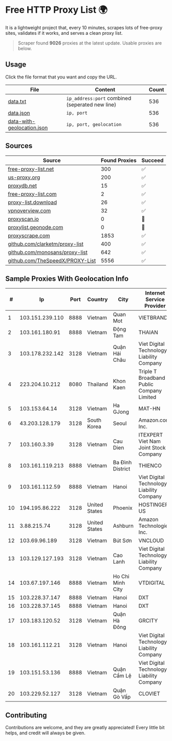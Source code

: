
# Free HTTP Proxy List 🌍

It is a lightweight project that, every 10 minutes, scrapes lots of free-proxy sites, validates if it works, and serves a clean proxy list.


> Scraper found **9026** proxies at the latest update. Usable proxies are below.

## Usage

Click the file format that you want and copy the URL.


|File|Content|Count|
|----|-------|-----|
|[data.txt](https://raw.githubusercontent.com/themiralay/Proxy-List-World/master/data.txt)|`ip_address:port` combined (seperated new line)|536|
|[data.json](https://raw.githubusercontent.com/themiralay/Proxy-List-World/master/data.json)|`ip, port`|536|
|[data-with-geolocation.json](https://raw.githubusercontent.com/themiralay/Proxy-List-World/master/data-with-geolocation.json)|`ip, port, geolocation`|536|

## Sources

|Source|Found Proxies|Succeed|
|------|-------------|-------|
|[free-proxy-list.net](https://free-proxy-list.net)|300|✅|
|[us-proxy.org](https://www.us-proxy.org)|200|✅|
|[proxydb.net](http://proxydb.net)|15|✅|
|[free-proxy-list.com](https://free-proxy-list.com/?page=&port=&type%5B%5D=http&type%5B%5D=https&up_time=0&search=Search)|2|✅|
|[proxy-list.download](https://www.proxy-list.download/HTTP)|26|✅|
|[vpnoverview.com](https://vpnoverview.com/privacy/anonymous-browsing/free-proxy-servers)|32|✅|
|[proxyscan.io](https://www.proxyscan.io)|0|🚫|
|[proxylist.geonode.com](https://proxylist.geonode.com/api/proxy-list?limit=300&page=1&sort_by=lastChecked&sort_type=desc&protocols=http,https)|0|🚫|
|[proxyscrape.com](https://api.proxyscrape.com/v2/?request=displayproxies&protocol=http&timeout=10000&country=all&ssl=all&anonymity=all)|1853|✅|
|[github.com/clarketm/proxy-list](https://raw.githubusercontent.com/clarketm/proxy-list/master/proxy-list-raw.txt)|400|✅|
|[github.com/monosans/proxy-list](https://raw.githubusercontent.com/monosans/proxy-list/main/proxies/http.txt)|642|✅|
|[github.com/TheSpeedX/PROXY-List](https://raw.githubusercontent.com/TheSpeedX/PROXY-List/master/http.txt)|5556|✅|


## Sample Proxies With Geolocation Info

|#|Ip|Port|Country|City|Internet Service Provider|
|-|--|----|-------|----|-------------------------|
|1|103.151.239.110|8888|Vietnam|Quan Mot|VIETBRANDS|
|2|103.161.180.91|8888|Vietnam|Động Tam|THAIAN|
|3|103.178.232.142|3128|Vietnam|Quận Hải Châu|Viet Digital Technology Liability Company|
|4|223.204.10.212|8080|Thailand|Khon Kaen|Triple T Broadband Public Company Limited|
|5|103.153.64.14|3128|Vietnam|Ha GJong|MAT-HN|
|6|43.203.128.179|3128|South Korea|Seoul|Amazon.com, Inc.|
|7|103.160.3.39|3128|Vietnam|Cau Dien|ITEXPERT Viet Nam Joint Stock Company|
|8|103.161.119.213|8888|Vietnam|Ba Đình District|THIENCO|
|9|103.161.112.59|8888|Vietnam|Hanoi|Viet Digital Technology Liability Company|
|10|194.195.86.222|3128|United States|Phoenix|HOSTINGER US|
|11|3.88.215.74|3128|United States|Ashburn|Amazon Technologies Inc.|
|12|103.69.96.189|3128|Vietnam|Bút Sơn|VNCLOUD|
|13|103.129.127.193|3128|Vietnam|Cao Lanh|Viet Digital Technology Liability Company|
|14|103.67.197.146|8888|Vietnam|Ho Chi Minh City|VTDIGITAL|
|15|103.228.37.147|8888|Vietnam|Hanoi|DXT|
|16|103.228.37.145|8888|Vietnam|Hanoi|DXT|
|17|103.183.120.52|3128|Vietnam|Quận Hà Đông|GRCITY|
|18|103.161.112.21|3128|Vietnam|Hanoi|Viet Digital Technology Liability Company|
|19|103.151.53.136|8888|Vietnam|Quận Cẩm Lệ|Viet Digital Technology Liability Company|
|20|103.229.52.127|3128|Vietnam|Quận Gò Vấp|CLOVIET|



## Contributing

Contributions are welcome, and they are greatly appreciated! Every
little bit helps, and credit will always be given.


